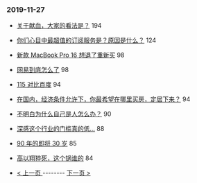 ### 2019-11-27 
- [关于献血，大家的看法是？](https://www.v2ex.com/t/623457) 194
- [你们心目中最超值的订阅服务是？原因是什么？](https://www.v2ex.com/t/623542) 124
- [新款 MacBook Pro 16 想退了重新买](https://www.v2ex.com/t/623459) 98
- [网易到底怎么了](https://www.v2ex.com/t/623495) 98
- [115 对比百度](https://www.v2ex.com/t/623405) 94
- [在国内，经济条件允许下，你最希望在哪里买房，定居下来？](https://www.v2ex.com/t/623443) 94
- [不明白为什么自己是人怎么办？](https://www.v2ex.com/t/623635) 90
- [深感这个行业的门槛真的低...](https://www.v2ex.com/t/623591) 88
- [90 年的即将 30 岁](https://www.v2ex.com/t/623562) 85
- [高以翔猝死，这个锅谁的](https://www.v2ex.com/t/623529) 84 

- [ < 上一页 ](https://github.com/able8/v2ex-hot-record/blob/master/2019-11-26.md) -------- [ 下一页 > ](https://github.com/able8/v2ex-hot-record/blob/master/2019-11-28.md)
